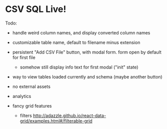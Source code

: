 # CSV SQL Live!

Todo:

- handle weird column names, and display converted column names
- customizable table name, default to filename minus extension
- persistent "Add CSV File" button, with modal form. form open by default for first file
  - somehow still display info text for first modal ("init" state)
- way to view tables loaded currently and schema (maybe another button)

- no external assets
- analytics
- fancy grid features
  - filters http://adazzle.github.io/react-data-grid/examples.html#/filterable-grid
